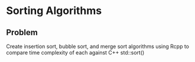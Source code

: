 # Sorting Algorithms
## Problem
Create insertion sort, bubble sort, and merge sort algorithms using Rcpp to compare time complexity of each against C++ std::sort() 

